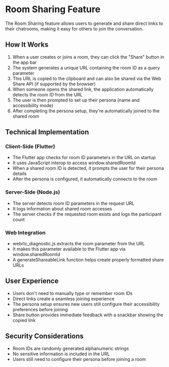 # Room Sharing Feature

The Room Sharing feature allows users to generate and share direct links to their chatrooms, making it easy for others to join the conversation.

## How It Works

1. When a user creates or joins a room, they can click the "Share" button in the app bar
2. The system generates a unique URL containing the room ID as a query parameter
3. This URL is copied to the clipboard and can also be shared via the Web Share API (if supported by the browser)
4. When someone opens the shared link, the application automatically detects the room ID from the URL
5. The user is then prompted to set up their persona (name and accessibility mode)
6. After completing the persona setup, they're automatically joined to the shared room

## Technical Implementation

### Client-Side (Flutter)

- The Flutter app checks for room ID parameters in the URL on startup
- It uses JavaScript interop to access window.sharedRoomId
- When a shared room ID is detected, it prompts the user for their persona details
- After the persona is configured, it automatically connects to the room

### Server-Side (Node.js)

- The server detects room ID parameters in the request URL
- It logs information about shared room accesses
- The server checks if the requested room exists and logs the participant count

### Web Integration

- webrtc_diagnostic.js extracts the room parameter from the URL
- It makes this parameter available to the Flutter app via window.sharedRoomId
- A generateShareableLink function helps create properly formatted share URLs

## User Experience

- Users don't need to manually type or remember room IDs
- Direct links create a seamless joining experience
- The persona setup ensures new users still configure their accessibility preferences before joining
- Share button provides immediate feedback with a snackbar showing the copied link

## Security Considerations

- Room IDs are randomly generated alphanumeric strings
- No sensitive information is included in the URL
- Users still need to configure their persona before joining a room
